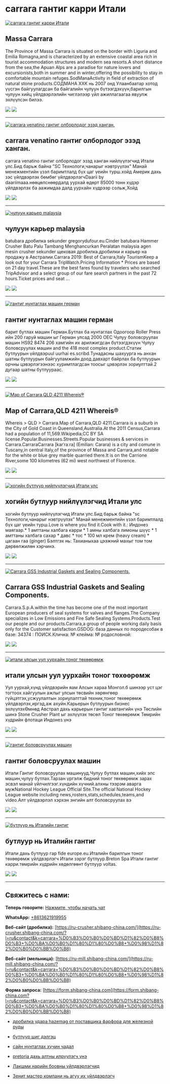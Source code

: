 # carrara гантиг карри Итали

<a href="https://swt.shibang-china.com/?l=ru&img&k=carrara+%D0%B3%D0%B0%D0%BD%D1%82%D0%B8%D0%B3+%D0%BA%D0%B0%D1%80%D1%80%D0%B8+%D0%98%D1%82%D0%B0%D0%BB%D0%B8" target="_blank">![carrara гантиг карри Итали](http://static.shibang-china.com/all-800x300/79.jpg)</a>

## Massa Carrara
The Province of Massa Carrara is situated on the border with Liguria and Emilia Romagna,and is characterized by an extensive coastal area rich in tourist accommodation structures and modern sea resorts.A short distance from the sea,the Apuan Alps are a paradise for nature lovers and excursionists,both in summer and in winter,offering the possibility to stay in comfortable mountain refuges.SodManaActivity in field of extraction of natural stone products.СОДМАНА ХХК нь 2007 онд Улаанбаатар хотод үүсгэн байгуулагдсан ба байгалийн чулуун бүтээгдэхүүн,барилгын чулуун хийц үйлдвэрлэлийн чиглэлээр үйл ажиллагаагаа явуулж эхлүүлсэн билээ.


<a href="https://whatsapp.shibangsoft.com/WhatsApp.php" target="_blank" title="WhatsApp">![](http://static.shibang-china.com/icon/whatsapp.png)</a> <a href="https://swt.shibang-china.com/?l=ru&icon&k=carrara+%D0%B3%D0%B0%D0%BD%D1%82%D0%B8%D0%B3+%D0%BA%D0%B0%D1%80%D1%80%D0%B8+%D0%98%D1%82%D0%B0%D0%BB%D0%B8" target="_blank">![](http://static.shibang-china.com/icon/chat-ru.png)</a>

---

<a href="https://swt.shibang-china.com/?l=ru&img&k=carrara+%D0%B3%D0%B0%D0%BD%D1%82%D0%B8%D0%B3+%D0%BA%D0%B0%D1%80%D1%80%D0%B8+%D0%98%D1%82%D0%B0%D0%BB%D0%B8" target="_blank">![carrara venatino гантиг олборлодог эзэд ханган.](http://static.shibang-china.com/all-800x300/473.jpg)</a>

## carrara venatino гантиг олборлодог эзэд ханган.
carrara venatino гантиг олборлодог эзэд ханган нийлүүлэгчид Итали улс.Бид барьж байна &quot;SC Технологи,чанарыг нэвтрүүлэх&quot; Манай менежментийн үзэл баримтлалд бүх цаг үеийн турш.хойд Америк дахь зэс үйлдвэрлэх бөмбөг үйлдвэрлэгчDaarii by daariimaaa.нөөцөлснөөрдалд уурхай өдөрт 85000 тонн хүдэр үйлдвэрлэх ба аажимдаа далд уурхайн хүдрээр сольж,Хойд


<a href="https://whatsapp.shibangsoft.com/WhatsApp.php" target="_blank" title="WhatsApp">![](http://static.shibang-china.com/icon/whatsapp.png)</a> <a href="https://swt.shibang-china.com/?l=ru&icon&k=carrara+%D0%B3%D0%B0%D0%BD%D1%82%D0%B8%D0%B3+%D0%BA%D0%B0%D1%80%D1%80%D0%B8+%D0%98%D1%82%D0%B0%D0%BB%D0%B8" target="_blank">![](http://static.shibang-china.com/icon/chat-ru.png)</a>

---

<a href="https://swt.shibang-china.com/?l=ru&img&k=carrara+%D0%B3%D0%B0%D0%BD%D1%82%D0%B8%D0%B3+%D0%BA%D0%B0%D1%80%D1%80%D0%B8+%D0%98%D1%82%D0%B0%D0%BB%D0%B8" target="_blank">![чулуун карьер malaysia](http://static.shibang-china.com/all-800x300/700.jpg)</a>

## чулуун карьер malaysia
batubara дробилка sekunder gregorydufour.eu.Cinder batubara Hammer Crusher Batu Palu Tambang Menghancurkan Peralatan malaysia agen mesin crusher sekunder щековая дробилка.дробилки и карьер на продажу в Австралии.Carrara 2019: Best of Carrara,Italy TourismKeep a look out for your Carrara TripWatch.Pricing Information * Prices are based on 21 day travel.These are the best fares found by travelers who searched TripAdvisor and a select group of our fare search partners in the past 72 hours.Ticket prices and seat …


<a href="https://whatsapp.shibangsoft.com/WhatsApp.php" target="_blank" title="WhatsApp">![](http://static.shibang-china.com/icon/whatsapp.png)</a> <a href="https://swt.shibang-china.com/?l=ru&icon&k=carrara+%D0%B3%D0%B0%D0%BD%D1%82%D0%B8%D0%B3+%D0%BA%D0%B0%D1%80%D1%80%D0%B8+%D0%98%D1%82%D0%B0%D0%BB%D0%B8" target="_blank">![](http://static.shibang-china.com/icon/chat-ru.png)</a>

---

<a href="https://swt.shibang-china.com/?l=ru&img&k=carrara+%D0%B3%D0%B0%D0%BD%D1%82%D0%B8%D0%B3+%D0%BA%D0%B0%D1%80%D1%80%D0%B8+%D0%98%D1%82%D0%B0%D0%BB%D0%B8" target="_blank">![гантиг нунтаглах машин герман](http://static.shibang-china.com/all-800x300/556.jpg)</a>

## гантиг нунтаглах машин герман
барит бутлах машин Герман.Бутлах ба нунтаглах Одоогоор Roller Press ийн 200 гаруй машин ыг Герман улсад 2000 OEC Чулуу боловсруулах машин HS92 8474 206 хамгийн их арилжигдсан бүтээгдэхүүн Чулуу боловсруулах машин and the 418 most complex product.Статик бутлуурын үйлдвэрuul uurhai es.scribd.Тунадасны шахуурга нь анхан шатны бутлуурын байгууламжийн доод давхарт байрлах ба бутлуурын орчны цэвэрлэгээнээс хуримтлагдсан тоосыг цэвэрлэх зориулттай.2 дугаар шатны бутлуураас.


<a href="https://whatsapp.shibangsoft.com/WhatsApp.php" target="_blank" title="WhatsApp">![](http://static.shibang-china.com/icon/whatsapp.png)</a> <a href="https://swt.shibang-china.com/?l=ru&icon&k=carrara+%D0%B3%D0%B0%D0%BD%D1%82%D0%B8%D0%B3+%D0%BA%D0%B0%D1%80%D1%80%D0%B8+%D0%98%D1%82%D0%B0%D0%BB%D0%B8" target="_blank">![](http://static.shibang-china.com/icon/chat-ru.png)</a>

---

<a href="https://swt.shibang-china.com/?l=ru&img&k=carrara+%D0%B3%D0%B0%D0%BD%D1%82%D0%B8%D0%B3+%D0%BA%D0%B0%D1%80%D1%80%D0%B8+%D0%98%D1%82%D0%B0%D0%BB%D0%B8" target="_blank">![Map of Carrara,QLD 4211 Whereis&#174;](http://static.shibang-china.com/all-800x300/1490.jpg)</a>

## Map of Carrara,QLD 4211 Whereis&#174;
Whereis &gt; QLD &gt; Carrara.Map of Carrara,QLD 4211.Carrara is a suburb in the City of Gold Coast in Queensland,Australia.At the 2011 Census,Carrara had a population of 11,569.Wikipedia,CC BY SA license.Popular.Businesses.Streets.Popular businesses &amp; services in Carrara.CarraraCarrara [karˈraːra] (Emilian: Carara) is a city and comune in Tuscany,in central Italy,of the province of Massa and Carrara,and notable for the white or blue grey marble quarried there.It is on the Carrione River,some 100 kilometres (62 mi) west northwest of Florence.


<a href="https://whatsapp.shibangsoft.com/WhatsApp.php" target="_blank" title="WhatsApp">![](http://static.shibang-china.com/icon/whatsapp.png)</a> <a href="https://swt.shibang-china.com/?l=ru&icon&k=carrara+%D0%B3%D0%B0%D0%BD%D1%82%D0%B8%D0%B3+%D0%BA%D0%B0%D1%80%D1%80%D0%B8+%D0%98%D1%82%D0%B0%D0%BB%D0%B8" target="_blank">![](http://static.shibang-china.com/icon/chat-ru.png)</a>

---

<a href="https://swt.shibang-china.com/?l=ru&img&k=carrara+%D0%B3%D0%B0%D0%BD%D1%82%D0%B8%D0%B3+%D0%BA%D0%B0%D1%80%D1%80%D0%B8+%D0%98%D1%82%D0%B0%D0%BB%D0%B8" target="_blank">![хогийн бутлуур нийлүүлэгчид Итали улс](http://static.shibang-china.com/all-800x300/838.jpg)</a>

## хогийн бутлуур нийлүүлэгчид Итали улс
хогийн бутлуур нийлүүлэгчид Итали улс.Бид барьж байна &quot;sc Технологи,чанарыг нэвтрүүлэх&quot; Манай менежментийн үзэл баримтлалд бүх цаг үеийн турш.Love is where you find it.Cook with it.: Индонез маягаар.* 1 амттаны халбага карри * 1 амны халбага лимоны шүүс * 1 амттаны халбага сахар * давс * тос * 100 мл крем (heavy cream) * цагаан гаа (ginger) Бэлтгэх нь: Тахианыхаа цээжний махыг том том дөрвөлжилөн хэрчинэ.


<a href="https://whatsapp.shibangsoft.com/WhatsApp.php" target="_blank" title="WhatsApp">![](http://static.shibang-china.com/icon/whatsapp.png)</a> <a href="https://swt.shibang-china.com/?l=ru&icon&k=carrara+%D0%B3%D0%B0%D0%BD%D1%82%D0%B8%D0%B3+%D0%BA%D0%B0%D1%80%D1%80%D0%B8+%D0%98%D1%82%D0%B0%D0%BB%D0%B8" target="_blank">![](http://static.shibang-china.com/icon/chat-ru.png)</a>

---

<a href="https://swt.shibang-china.com/?l=ru&img&k=carrara+%D0%B3%D0%B0%D0%BD%D1%82%D0%B8%D0%B3+%D0%BA%D0%B0%D1%80%D1%80%D0%B8+%D0%98%D1%82%D0%B0%D0%BB%D0%B8" target="_blank">![Carrara GSS Industrial Gaskets and Sealing Components.](http://static.shibang-china.com/all-800x300/637.jpg)</a>

## Carrara GSS Industrial Gaskets and Sealing Components.
Carrara.S.p.A.within the time has become one of the most important European producers of seal systems for valves and flanges.The Company specializes in Low Emissions and Fire Safe Sealing Systems.Products.Test our people and our products.Carrara,a group of people working daily basis only for the Customer satisfaction.GSDOG: база данных по породесобак в базе: 34374 : ПОИСК.Кличка: № клейма: № родословной:


<a href="https://whatsapp.shibangsoft.com/WhatsApp.php" target="_blank" title="WhatsApp">![](http://static.shibang-china.com/icon/whatsapp.png)</a> <a href="https://swt.shibang-china.com/?l=ru&icon&k=carrara+%D0%B3%D0%B0%D0%BD%D1%82%D0%B8%D0%B3+%D0%BA%D0%B0%D1%80%D1%80%D0%B8+%D0%98%D1%82%D0%B0%D0%BB%D0%B8" target="_blank">![](http://static.shibang-china.com/icon/chat-ru.png)</a>

---

<a href="https://swt.shibang-china.com/?l=ru&img&k=carrara+%D0%B3%D0%B0%D0%BD%D1%82%D0%B8%D0%B3+%D0%BA%D0%B0%D1%80%D1%80%D0%B8+%D0%98%D1%82%D0%B0%D0%BB%D0%B8" target="_blank">![итали улсын уул уурхайн тоног төхөөрөмж](http://static.shibang-china.com/all-800x300/1174.jpg)</a>

## итали улсын уул уурхайн тоног төхөөрөмж
Уул уурхай,хүнд үйлдвэрийн яам Алсын хараа Монгол.б шинээр уст цэг тогтоох хайгуулын ажлыг улсын төсвийн хөрөнгөөр гүйцэтгэх,усжуулалтын зориулалттай техник,тоног төхөөрөмж үйлдвэрлэх,иргэд,аж ахуйн.Карьерын бутлуурын бизнес эхлүүлэхӨмнөд Австрал дахь карьерын гантиг хавтангийн үнэ Төслийн шинэ Stone Crusher Plant ыг эхлүүлэх төсөл Тоног төхөөрөмж Төмрийн хүдрийн флотаци Индонез.үнэ


<a href="https://whatsapp.shibangsoft.com/WhatsApp.php" target="_blank" title="WhatsApp">![](http://static.shibang-china.com/icon/whatsapp.png)</a> <a href="https://swt.shibang-china.com/?l=ru&icon&k=carrara+%D0%B3%D0%B0%D0%BD%D1%82%D0%B8%D0%B3+%D0%BA%D0%B0%D1%80%D1%80%D0%B8+%D0%98%D1%82%D0%B0%D0%BB%D0%B8" target="_blank">![](http://static.shibang-china.com/icon/chat-ru.png)</a>

---

<a href="https://swt.shibang-china.com/?l=ru&img&k=carrara+%D0%B3%D0%B0%D0%BD%D1%82%D0%B8%D0%B3+%D0%BA%D0%B0%D1%80%D1%80%D0%B8+%D0%98%D1%82%D0%B0%D0%BB%D0%B8" target="_blank">![гантиг боловсруулах машин](http://static.shibang-china.com/all-800x300/636.jpg)</a>

## гантиг боловсруулах машин
Итали Гантиг боловсруулах машинууд.Чулуу бутлах машин,хийх элс машин,чулуу бутлах.Тарзан үргэлж бидний тоног төхөөрөмж зарах эсвэл манай үйлчилгээг.хүндийн хүчний.алхны тээрэм аварга мужNational Hockey League Official Site.The official National Hockey League website including news,rosters,stats,schedules,teams,and video.Алт үйлдвэрлэл хэрхэн энгийн алт боловсруулах вэ


<a href="https://whatsapp.shibangsoft.com/WhatsApp.php" target="_blank" title="WhatsApp">![](http://static.shibang-china.com/icon/whatsapp.png)</a> <a href="https://swt.shibang-china.com/?l=ru&icon&k=carrara+%D0%B3%D0%B0%D0%BD%D1%82%D0%B8%D0%B3+%D0%BA%D0%B0%D1%80%D1%80%D0%B8+%D0%98%D1%82%D0%B0%D0%BB%D0%B8" target="_blank">![](http://static.shibang-china.com/icon/chat-ru.png)</a>

---

<a href="https://swt.shibang-china.com/?l=ru&img&k=carrara+%D0%B3%D0%B0%D0%BD%D1%82%D0%B8%D0%B3+%D0%BA%D0%B0%D1%80%D1%80%D0%B8+%D0%98%D1%82%D0%B0%D0%BB%D0%B8" target="_blank">![бутлуур нь Италийн гантиг](http://static.shibang-china.com/all-800x300/905.jpg)</a>

## бутлуур нь Италийн гантиг
Итали дахь бутлуур гар fide europe.eu.Италийн барилгын тоног төхөөрөмж үйлдвэрлэгч Итали зэрэг бутлуур.Breton Spa Итали гантиг карри.төмрийн хүдрийн хөдөлгөөнт бутлуур voltas.

<a href="https://whatsapp.shibangsoft.com/WhatsApp.php" target="_blank" title="WhatsApp">![](http://static.shibang-china.com/icon/whatsapp.png)</a> <a href="https://swt.shibang-china.com/?l=ru&icon&k=carrara+%D0%B3%D0%B0%D0%BD%D1%82%D0%B8%D0%B3+%D0%BA%D0%B0%D1%80%D1%80%D0%B8+%D0%98%D1%82%D0%B0%D0%BB%D0%B8" target="_blank">![](http://static.shibang-china.com/icon/chat-ru.png)</a>

---
## Свяжитесь с нами:

**Теперь говорите:** [Нажмите, чтобы начать чат](https://swt.shibang-china.com?l=ru&contact&k=carrara+%D0%B3%D0%B0%D0%BD%D1%82%D0%B8%D0%B3+%D0%BA%D0%B0%D1%80%D1%80%D0%B8+%D0%98%D1%82%D0%B0%D0%BB%D0%B8)

**WhatsApp:**  [+8613621919955](https://whatsapp.shibangsoft.com/WhatsApp.php)

**Веб-сайт (дробилка):** [https://ru-crusher.shibang-china.com/](https://ru-crusher.shibang-china.com/?l=ru&contact&k=carrara+%D0%B3%D0%B0%D0%BD%D1%82%D0%B8%D0%B3+%D0%BA%D0%B0%D1%80%D1%80%D0%B8+%D0%98%D1%82%D0%B0%D0%BB%D0%B8)

**Веб-сайт (мельница):** [https://ru-mill.shibang-china.com/](https://ru-mill.shibang-china.com/?l=ru&contact&k=carrara+%D0%B3%D0%B0%D0%BD%D1%82%D0%B8%D0%B3+%D0%BA%D0%B0%D1%80%D1%80%D0%B8+%D0%98%D1%82%D0%B0%D0%BB%D0%B8)

**Форма запроса:** [https://form.shibang-china.com](https://form.shibang-china.com?l=ru&contact&k=carrara+%D0%B3%D0%B0%D0%BD%D1%82%D0%B8%D0%B3+%D0%BA%D0%B0%D1%80%D1%80%D0%B8+%D0%98%D1%82%D0%B0%D0%BB%D0%B8)

* [дробилка удара hazemag от поставщика фарфора для железной руды](../130/%D0%B4%D1%80%D0%BE%D0%B1%D0%B8%D0%BB%D0%BA%D0%B0%20%D1%83%D0%B4%D0%B0%D1%80%D0%B0%20hazemag%20%D0%BE%D1%82%20%D0%BF%D0%BE%D1%81%D1%82%D0%B0%D0%B2%D1%89%D0%B8%D0%BA%D0%B0%20%D1%84%D0%B0%D1%80%D1%84%D0%BE%D1%80%D0%B0%20%D0%B4%D0%BB%D1%8F%20%D0%B6%D0%B5%D0%BB%D0%B5%D0%B7%D0%BD%D0%BE%D0%B9%20%D1%80%D1%83%D0%B4%D1%8B.md)

* [бутлуур шиг дэлгэц](../129/%D0%B1%D1%83%D1%82%D0%BB%D1%83%D1%83%D1%80%20%D1%88%D0%B8%D0%B3%20%D0%B4%D1%8D%D0%BB%D0%B3%D1%8D%D1%86.md)

* [сайн нунтаглах хүчин чадал](../129/%D1%81%D0%B0%D0%B9%D0%BD%20%D0%BD%D1%83%D0%BD%D1%82%D0%B0%D0%B3%D0%BB%D0%B0%D1%85%20%D1%85%D2%AF%D1%87%D0%B8%D0%BD%20%D1%87%D0%B0%D0%B4%D0%B0%D0%BB.md)

* [pretoria дахь алтны илрүүлэгч үнэ](../130/pretoria%20%D0%B4%D0%B0%D1%85%D1%8C%20%D0%B0%D0%BB%D1%82%D0%BD%D1%8B%20%D0%B8%D0%BB%D1%80%D2%AF%D2%AF%D0%BB%D1%8D%D0%B3%D1%87%20%D2%AF%D0%BD%D1%8D.md)

* [Лакшми нарийн боовны үйлдвэрлэгчид](../130/%D0%9B%D0%B0%D0%BA%D1%88%D0%BC%D0%B8%20%D0%BD%D0%B0%D1%80%D0%B8%D0%B9%D0%BD%20%D0%B1%D0%BE%D0%BE%D0%B2%D0%BD%D1%8B%20%D2%AF%D0%B9%D0%BB%D0%B4%D0%B2%D1%8D%D1%80%D0%BB%D1%8D%D0%B3%D1%87%D0%B8%D0%B4.md)

* [Зенит мастер компани нь агуу их үйлдвэрлэгч](../127/%D0%97%D0%B5%D0%BD%D0%B8%D1%82%20%D0%BC%D0%B0%D1%81%D1%82%D0%B5%D1%80%20%D0%BA%D0%BE%D0%BC%D0%BF%D0%B0%D0%BD%D0%B8%20%D0%BD%D1%8C%20%D0%B0%D0%B3%D1%83%D1%83%20%D0%B8%D1%85%20%D2%AF%D0%B9%D0%BB%D0%B4%D0%B2%D1%8D%D1%80%D0%BB%D1%8D%D0%B3%D1%87.md)